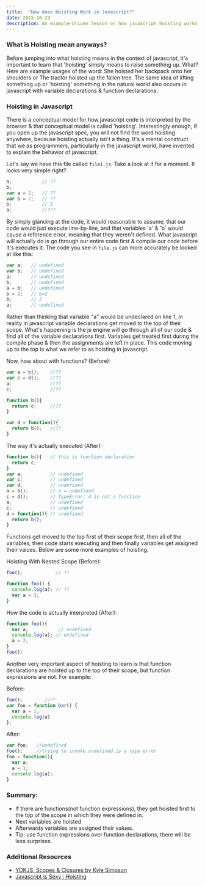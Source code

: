 ```yaml
---
title:  "How does Hoisting Work in Javascript?"
date: 2015-10-29
description: An example-driven lesson on how javascript hoisting works.
---
```


### What is Hoisting mean anyways?

Before jumping into what hoisting means in the context of javascript, it's important to learn that 'hoisting' simply means to raise something up. What? Here are example usages of the word: She hoisted her backpack onto her shoulders or The tractor hoisted up the fallen tree. The same idea of lifting something up or 'hoisting' something in the natural world also occurs in javascript with variable declarations & function declarations.


### Hoisting in Javascript
There is a conceptual model for how javascript code is interpreted by the browser & that conceptual model is called 'hoisting'. Interestingly enough, if you open up the javascript spec, you will not find the word hoisting anywhere, because hoisting actually isn't a thing. It's a mental construct that we as programmers, particularly in the javascript world, have invented to explain the behavior of javascript.

Let's say we have this file called `file1.js`. Take a look at it for a moment. It looks very simple right?

```js
a;           // ??
b;
var a = 2;   // ??
var b = 2;   // ??
b;           // 2
a;           //???
```

By simply glancing at the code, it would reasonable to assume, that our code would just execute line-by-line, and that variables 'a' & 'b' would cause a reference error, meaning that they weren't defined. What javascript will actually do is go through our entire code first & compile our code before it's executes it. The code you see in `file.js` can more accurately be looked at like this:


```js
var a;   // undefined
var b;   // undefined
a;       // undefined
b;       // undefined
a = b;   // undefined
b = 2;   // b=2
b;       // 2
a;       // undefined
```

Rather than thinking that variable "a" would be undeclared on line 1, in reality in javascript variable declarations get moved to the top of their scope. What's happening is the js engine will go through all of our code & find all of the variable declarations first. Variables get treated first during the compile phase & then the assignments are left in place. This code moving up to the top is what we refer to as hoisting in javascript.


Now, how about with functions? (Before):

```js
var a = b();    //??
var c = d();    //??
a;              //??
c;              //??

function b(){
  return c;     //??
}

var d = function(){
  return b();   //??
}
```



The way it's actually executed (After):

```js
function b(){   // this is function declaration
  return c;
}
var a;          // undefined
var c;          // undefined
var d;          // undefined
a = b();        // a = undefined
c = d();        // TypeError: d is not a function
a;              // undefined
c;              // undefined
d = function(){ // undefined
  return b();
}
```

Functions get moved to the top first of their scope first, then all of the variables, then code starts executing and then finally variables get assigned their values. Below are some more examples of hoisting.

Hoisting With Nested Scope (Before):

```js
foo();            // ??

function foo() {
  console.log(a); // ??
  var a = 2;
}
```

How the code is actually interpreted (After):

```js
function foo(){
  var a;           // undefined
  console.log(a); // undefined
  a = 2;
}
foo();
```

Another very important aspect of hoisting to learn is that function declarations are hoisted up to the top of their scope, but function expressions are not. For example:

Before:

```js
foo();        //??
var foo = function bar() {
  var a = 1;
  console.log(a)
};
```

After:

```js
var foo;   //undefined
foo();     //trying to invoke undefined is a type error
foo = function(){
  var a;
  a = 1;
  console.log(a);
}
```







<!-- TODO: Correct examples in this section -->
<!--

Hoisting when if statements are involved are also interesting. Note: Javascript version 5 & below don't support block-level scope, only function scope. However, the newest version of javascript does support block scopes when using the keyword "let" instead of var. Tip: avoid declaring non function expressions in these if/else,while, switch blocks etc..

Before:

```js
if (true) {
   function aFunc() { console.log( "a" ); }
}
else {
   function aFunc() { console.log( "b" ); }
}
aFunc(); // what will get logged?
```

What the code actually gets interpreted as (After):

```js
//there is no block scope only function scope for javascript version < 5
function aFunc() { console.log( "a" ); }
function aFunc() { console.log( "b" ); }

if(true){
  function aFunc() { console.log( "a" ); }
} else{
  function aFunc() { console.log( "b" ); }
}
aFunc(); //logs 'b' but we wanted 'a'
```

The fix: don't use function declarations use expressions.

Before:

```js
if (true) {
   var aFunc = function() { console.log( "a" ); }
}
else {
   var aFunc = function() { console.log( "b" ); }
}
aFunc();
```

What the code actually gets interpreted (After):

```js
var aFunc;

if (true) {
   aFunc = function() { console.log( "a" ); }
}
else {
  aFunc = function() { console.log( "b" ); }
}
aFunc(); // logs "a", what we wanted!
```
-->






<!-- TODO: Finish section -->

<!-- Hoisting with precedence involved:
Before:

```js
var a = 1;
function b() {
    a = 10;
    return;
    function a() {}
}
b();
console.log(a);
```

After:

```js
function b() {
  function a() {}
  a = 10;
  return;  
}
var a;
a = 1
b();
console.log(a); //1
``` -->



### Summary:
-  If there are functions(not function expressions), they get hoisted first to the top of the scope in which they were defined in.
-  Next variables are hoisted
-  Afterwards variables are assigned their values.
-  Tip: use function expressions over function declarations, there will be less surprises.


### Additional Resources
- [YDKJS: Scopes & Closures by Kyle Simpson](https://github.com/getify/You-Dont-Know-JS/tree/master/scope%20%26%20closures)
- [Javascript is Sexy : Hoisting](http://javascriptissexy.com/javascript-variable-scope-and-hoisting-explained/)
